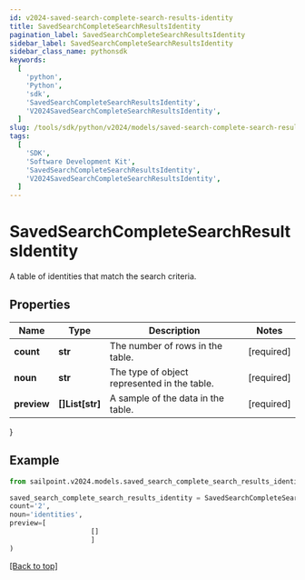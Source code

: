 ```yaml
---
id: v2024-saved-search-complete-search-results-identity
title: SavedSearchCompleteSearchResultsIdentity
pagination_label: SavedSearchCompleteSearchResultsIdentity
sidebar_label: SavedSearchCompleteSearchResultsIdentity
sidebar_class_name: pythonsdk
keywords:
  [
    'python',
    'Python',
    'sdk',
    'SavedSearchCompleteSearchResultsIdentity',
    'V2024SavedSearchCompleteSearchResultsIdentity',
  ]
slug: /tools/sdk/python/v2024/models/saved-search-complete-search-results-identity
tags:
  [
    'SDK',
    'Software Development Kit',
    'SavedSearchCompleteSearchResultsIdentity',
    'V2024SavedSearchCompleteSearchResultsIdentity',
  ]
---
```


# SavedSearchCompleteSearchResultsIdentity

A table of identities that match the search criteria.

## Properties

| Name | Type | Description | Notes |
| --- | --- | --- | --- |
| **count** | **str** | The number of rows in the table. | [required] |
| **noun** | **str** | The type of object represented in the table. | [required] |
| **preview** | **[]List[str]** | A sample of the data in the table. | [required] |

}

## Example

```python
from sailpoint.v2024.models.saved_search_complete_search_results_identity import SavedSearchCompleteSearchResultsIdentity

saved_search_complete_search_results_identity = SavedSearchCompleteSearchResultsIdentity(
count='2',
noun='identities',
preview=[
                    []
                    ]
)

```

[[Back to top]](#)

